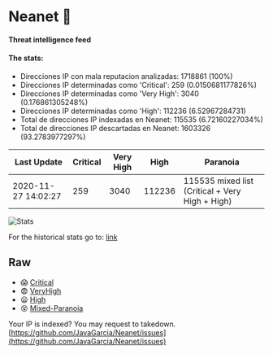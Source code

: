 # Neanet :hocho:
#### Threat intelligence feed
#### The stats:

- Direcciones IP con mala reputacion analizadas: 1718861 (100%)
- Direcciones IP determinadas como 'Critical':  259 (0.0150681177826%)
- Direcciones IP determinadas como 'Very High':  3040 (0.176861305248%)
- Direcciones IP determinadas como 'High':  112236 (6.52967284731)
- Total de direcciones IP indexadas en Neanet:  115535 (6.72160227034%)
- Total de direcciones IP descartadas en Neanet:  1603326 (93.2783977297%)

| Last Update | Critical | Very High | High | Paranoia |
| --- | --- | --- | --- | --- |
| 2020-11-27 14:02:27 | 259 | 3040 | 112236 | 115535 mixed list (Critical + Very High + High)|

![Stats](https://docs.google.com/spreadsheets/d/e/2PACX-1vSnaNMIXVabIpDJjufMlzH7poXnshF3mgd8Is1g9ytUEzVsP5my4Trn8f-xkoLLQ38xpL3HtmUexLo6/pubchart?oid=501124687&format=image)

For the historical stats go to: [link](/stats.csv)
## Raw
- :scream: [Critical](https://raw.githubusercontent.com/JavaGarcia/Neanet/master/blacklists/neanet_critical.txt)
- :fearful: [VeryHigh](https://raw.githubusercontent.com/JavaGarcia/Neanet/master/blacklists/neanet_veryHigh.txtt)
- :frowning: [High](https://raw.githubusercontent.com/JavaGarcia/Neanet/master/blacklists/neanet_high.txt)
- :dizzy_face: [Mixed-Paranoia](https://raw.githubusercontent.com/JavaGarcia/Neanet/master/blacklists/neanet_all.txt)


Your IP is indexed? You may request to takedown. [https://github.com/JavaGarcia/Neanet/issues](https://github.com/JavaGarcia/Neanet/issues)













































































































































































































































































































































































































































































































































































































































































































































































































































































































































































































































































































































































































































































































































































































































































































































































































































































































































































































































































































































































































































































































































































































































































































































































































































































































































